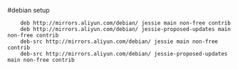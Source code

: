 #debian setup


        deb http://mirrors.aliyun.com/debian/ jessie main non-free contrib
        deb http://mirrors.aliyun.com/debian/ jessie-proposed-updates main non-free contrib
        deb-src http://mirrors.aliyun.com/debian/ jessie main non-free contrib
        deb-src http://mirrors.aliyun.com/debian/ jessie-proposed-updates main non-free contrib


